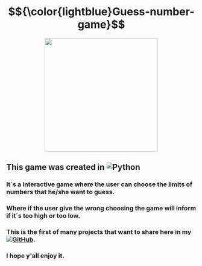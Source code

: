 # $${\color{lightblue}Guess-number-game}$$


<div align="center">
<img src="https://github.com/ade-teca/Guess-number-game/assets/166325389/5cf94ff1-6a68-4c5a-9e80-8399af14c18b" width="300px" />
</div>





## This game was created in ![Python](https://img.shields.io/badge/python-3670A0?style=for-the-badge&logo=python&logoColor=ffdd54)
### It´s a interactive game where the user can choose the limits of numbers that he/she want to guess.
### Where if the user give the wrong choosing the game will inform if it´s too high or too low.

### This is the first of many projects that want to share here in my [![GitHub](https://img.shields.io/badge/GitHub-100000?style=for-the-badge&logo=github&logoColor=white)](https://github.com/ade-teca).
### I hope y'all enjoy it.
